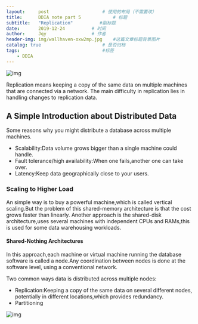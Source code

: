 ```yaml
---
layout:     post   				    # 使用的布局（不需要改）
title:      DDIA note part 5			# 标题 
subtitle:   "Replication"          #副标题
date:       2019-12-24			# 时间
author:     Jqy					# 作者
header-img: img/wallhaven-oxw2mp.jpg 	#这篇文章标题背景图片
catalog: true 						# 是否归档
tags:								#标签
    - DDIA
---
```


![img](https://learning.oreilly.com/library/view/designing-data-intensive-applications/9781491903063/assets/ch05-map.png)

Replication means keeping a copy of the same data on multiple machines that are connected via a network.
The main difficulty in replication lies in handling changes to replication data.

## A Simple Introduction about Distributed Data
Some reasons why you might distribute a database across multiple machines.
* Scalability:Data volume grows bigger than a single machine could handle.
* Fault tolerance/high availability:When one fails,another one can take over.
* Latency:Keep data geographically close to your users.

### Scaling to Higher Load
An simple way is to buy a powerful machine,which is called vertical scaling.But the problem of this shared-memory architecture is that the cost grows faster than linearly.
Another approach is the shared-disk architecture,uses several machines with independent CPUs and RAMs,this is used for some data warehousing workloads.

#### Shared-Nothing Architectures
In this approach,each machine or virtual machine running the database software is called a node.Any coordination between nodes is done at the software level, using a conventional network.

Two common ways data is distributed across multiple nodes:

* Replication:Keeping a copy of the same data on several different nodes, potentially in different locations,which provides redundancy.
* Partitioning

![img](https://learning.oreilly.com/library/view/designing-data-intensive-applications/9781491903063/assets/ddia_08.png)
